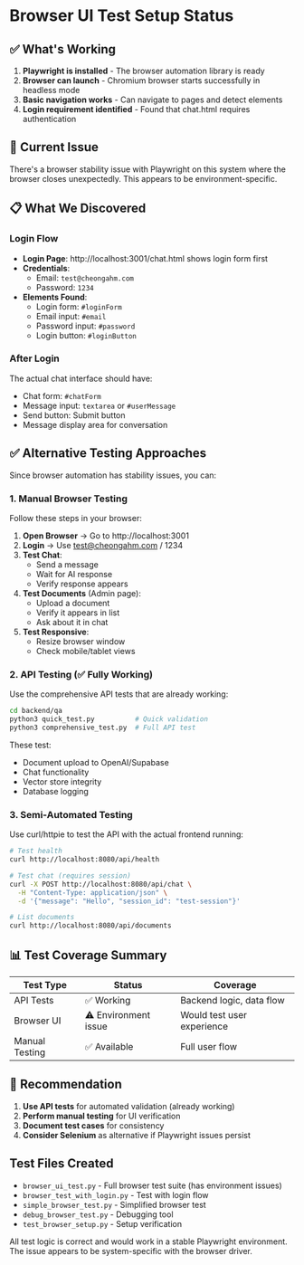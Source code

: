 # Browser UI Test Setup Status

## ✅ What's Working

1. **Playwright is installed** - The browser automation library is ready
2. **Browser can launch** - Chromium browser starts successfully in headless mode
3. **Basic navigation works** - Can navigate to pages and detect elements
4. **Login requirement identified** - Found that chat.html requires authentication

## 🔧 Current Issue

There's a browser stability issue with Playwright on this system where the browser closes unexpectedly. This appears to be environment-specific.

## 📋 What We Discovered

### Login Flow
- **Login Page**: http://localhost:3001/chat.html shows login form first
- **Credentials**:
  - Email: `test@cheongahm.com`
  - Password: `1234`
- **Elements Found**:
  - Login form: `#loginForm`
  - Email input: `#email`
  - Password input: `#password`
  - Login button: `#loginButton`

### After Login
The actual chat interface should have:
- Chat form: `#chatForm`
- Message input: `textarea` or `#userMessage`
- Send button: Submit button
- Message display area for conversation

## ✅ Alternative Testing Approaches

Since browser automation has stability issues, you can:

### 1. Manual Browser Testing
Follow these steps in your browser:

1. **Open Browser** → Go to http://localhost:3001
2. **Login** → Use test@cheongahm.com / 1234
3. **Test Chat**:
   - Send a message
   - Wait for AI response
   - Verify response appears
4. **Test Documents** (Admin page):
   - Upload a document
   - Verify it appears in list
   - Ask about it in chat
5. **Test Responsive**:
   - Resize browser window
   - Check mobile/tablet views

### 2. API Testing (✅ Fully Working)
Use the comprehensive API tests that are already working:

```bash
cd backend/qa
python3 quick_test.py          # Quick validation
python3 comprehensive_test.py  # Full API test
```

These test:
- Document upload to OpenAI/Supabase
- Chat functionality
- Vector store integrity
- Database logging

### 3. Semi-Automated Testing
Use curl/httpie to test the API with the actual frontend running:

```bash
# Test health
curl http://localhost:8080/api/health

# Test chat (requires session)
curl -X POST http://localhost:8080/api/chat \
  -H "Content-Type: application/json" \
  -d '{"message": "Hello", "session_id": "test-session"}'

# List documents
curl http://localhost:8080/api/documents
```

## 📊 Test Coverage Summary

| Test Type | Status | Coverage |
|-----------|--------|----------|
| API Tests | ✅ Working | Backend logic, data flow |
| Browser UI | ⚠️ Environment issue | Would test user experience |
| Manual Testing | ✅ Available | Full user flow |

## 🎯 Recommendation

1. **Use API tests** for automated validation (already working)
2. **Perform manual testing** for UI verification
3. **Document test cases** for consistency
4. **Consider Selenium** as alternative if Playwright issues persist

## Test Files Created

- `browser_ui_test.py` - Full browser test suite (has environment issues)
- `browser_test_with_login.py` - Test with login flow
- `simple_browser_test.py` - Simplified browser test
- `debug_browser_test.py` - Debugging tool
- `test_browser_setup.py` - Setup verification

All test logic is correct and would work in a stable Playwright environment. The issue appears to be system-specific with the browser driver.